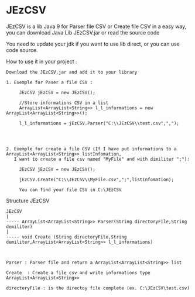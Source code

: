 # JEzCSV
JEzCSV is a lib Java 9 for Parser file CSV or Create file CSV in a easy way, you can download Java Lib JEzCSV.jar or read the source code

You need to update your jdk if you want to use lib direct, or you can use code source.

How to use it in your project :

    Download the JEzCSV.jar and add it to your library
    
    1. Exemple for Paser a file CSV : 
    
         JEzCSV jEzCSV = new JEzCSV();
         
         //Store informations CSV in a list 
         ArrayList<ArrayList<String>> l_l_informations = new ArrayList<ArrayList<String>>();
         
         l_l_informations = jEzCSV.Parser("C:\\JEzCSV\\test.csv",",");
         
         
         
         
    2. Exemple for create a file CSV (If I have put informations to a ArrayList<ArrayList<String>> listInfomation,
       I want to create a file csv named "MyFile" and with dimiliter ";"):
    
         JEzCSV jEzCSV = new JEzCSV();
         
         jEzCSV.Create("C:\\JEzCSV\\MyFile.csv",";",listInfomation);
         
         You can find your file CSV in C:\JEzCSV
         
Structure JEzCSV

    JEzCSV
    |
    ----- ArrayList<ArrayList<String>> Parser(String directoryFile,String demiliter)
    |
    ----- void Create (String directoryFile,String demiliter,ArrayList<ArrayList<String>> l_l_informations)
    
   

    Parser : Parser file and return a ArrayList<ArrayList<String>> list
    
    Create  : Create a file csv and write informations type ArrayList<ArrayList<String>>
    
    directoryFile : is the directoy file complete (ex. C:\JEzCSV\test.csv)
    

    
